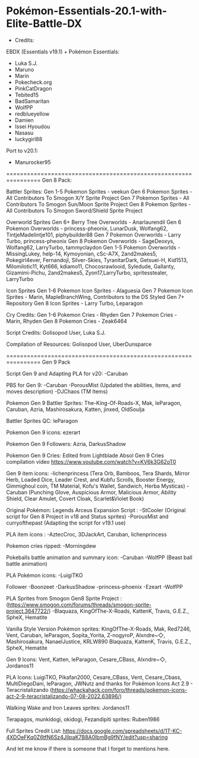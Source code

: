 # Pokémon-Essentials-20.1-with-Elite-Battle-DX

- Credits:

EBDX (Essentials v19.1) + Pokémon Essentials:
- Luka S.J.
- Maruno
- Marin
- Pokecheck.org
- PinkCatDragon
- Tebited15
- BadSamaritan
- WolfPP
- redblueyellow
- Damien
- Issei Hyoudou
- Nasasu
- luckygirl88

Port to v20.1:

- Manurocker95

================================================================
Gen 8 Pack:

Battler Sprites:
Gen 1-5 Pokemon Sprites      - veekun
Gen 6 Pokemon Sprites        - All Contributors To Smogon X/Y Sprite Project
Gen 7 Pokemon Sprites        - All Contributors To Smogon Sun/Moon Sprite Project
Gen 8 Pokemon Sprites        - All Contributors To Smogon  Sword/Shield Sprite Project

Overworld Sprites
Gen 6+ Berry Tree Overworlds - Anarlaurendil
Gen 6 Pokemon Overworlds     - princess-pheonix, LunarDusk, Wolfang62, TintjeMadelintje101, piphybuilder88
Gen 7 Pokemon Overworlds     - Larry Turbo, princess-pheonix
Gen 8 Pokemon Overworlds     - SageDeoxys, Wolfang62, LarryTurbo, tammyclaydon
Gen 1-5 Pokemon Overworlds   - MissingLukey, help-14, Kymoyonian, cSc-A7X, 2and2makes5, Pokegirl4ever, Fernandojl, Silver-Skies, TyranitarDark, Getsuei-H, Kid1513, Milomilotic11, Kyt666, kdiamo11, Chocosrawlooid, Syledude, Gallanty, Gizamimi-Pichu, 2and2makes5, Zyon17,LarryTurbo, spritesstealer, LarryTurbo

Icon Sprites
Gen 1-6 Pokemon Icon Sprites - Alaguesia
Gen 7 Pokemon Icon Sprites   - Marin, MapleBranchWing, Contributors to the DS Styled Gen 7+ Repository
Gen 8 Icon Sprites           - Larry Turbo, Leparagon

Cry Credits:
Gen 1-6 Pokemon Cries        - Rhyden
Gen 7 Pokemon Cries          - Marin, Rhyden
Gen 8 Pokemon Cries          - Zeak6464

Script Credits:
Golisopod User, Luka S.J.

Compilation of Resources:
Golisopod User, UberDunsparce

================================================================
Gen 9 Pack

Script Gen 9 and Adapting PLA for v20:
-Caruban

PBS for Gen 9:
-Caruban
-PorousMist (Updated the abilities, items, and moves description)
-DJChaos (TM Items)

Pokemon Gen 9 Battler Sprites:
The-King-Of-Roads-X, Mak, leParagon, Caruban, Azria, Mashirosakura, Katten, jinxed, OldSoulja

Battler Sprites QC:
leParagon

Pokemon Gen 9 icons:
ezerart

Pokemon Gen 9 Followers:
Azria, DarkusShadow 

Pokemon Gen 9 Cries:
Edited from Lightblade Absol Gen 9 Cries compilation video
https://www.youtube.com/watch?v=KV6k3G62oT0

Gen 9 item icons:
-lichenprincess (Tera Orb, Bamboos, Tera Shards, Mirror Herb, Loaded Dice, Leader Crest, and Kubfu Scrolls, Booster Energy, Gimmighoul coin, TM Material, Kofu's Wallet, Sandwich, Herba Mysticas)
-Caruban (Punching Glove, Auspicious Armor, Malicious Armor, Ability Shield, Clear Amulet, Covert Cloak, Scarlet&Violet Book)

Original Pokémon: Legends Arceus Expansion Script :
-StCooler (Original script for Gen 8 Project in v18 and Status sprites)
-PorousMist and curryofthepast (Adapting the script for v19.1 use)

PLA item icons :
-AztecCroc, 3DJackArt, Caruban, lichenprincess

Pokemon cries ripped:
-Morningdew

Pokeballs battle animation and summary icon:
-Caruban
-WolfPP (Beast ball battle animation)

PLA Pokémon icons:
-LuigiTKO

Follower
-Boonzeet
-DarkusShadow
-princess-phoenix
-Ezeart
-WolfPP

PLA Sprites from Smogon Gen8 Sprite Project :
(https://www.smogon.com/forums/threads/smogon-sprite-project.3647722/)
-Blaquaza, KingOfThe-X-Roads, KattenK, Travis, G.E.Z., SpheX, Hematite


Vanilla Style Version
Pokémon sprites:
KingOfThe-X-Roads, Mak, Red7246, Vent, Caruban, leParagon, Sopita_Yorita, Z-nogyroP, 
Alxndre~◇, Mashirosakura, NanaelJustice, KRLW890
Blaquaza, KattenK, Travis, G.E.Z., SpheX, Hematite

Gen 9 Icons:
Vent, Katten, leParagon, Cesare_CBass, Alxndre~◇, Jordanos11

PLA Icons:
LuigiTKO, Pikafan2000, Cesare_CBass, Vent, Cesare_Cbass, MultiDiegoDani, leParagon, JWNutz
and thanks for 
Pokémon Icons Act 2.9 - Teracristalizando
(https://whackahack.com/foro/threads/pokemon-icons-act-2-9-teracristalizando-07-08-2022.63896/)

Walking Wake and Iron Leaves sprites:
Jordanos11

Terapagos, munkidogi, okidogi, Fezandipiti sprites:
Ruben1986

Full Sprites Credit List:
https://docs.google.com/spreadsheets/d/1T-KC-4XDOeFKq0Z6tfN6Sz4JIlpaK7B8A0lbmBg9fNY/edit?usp=sharing

And let me know if there is someone that I forget to mentions here.